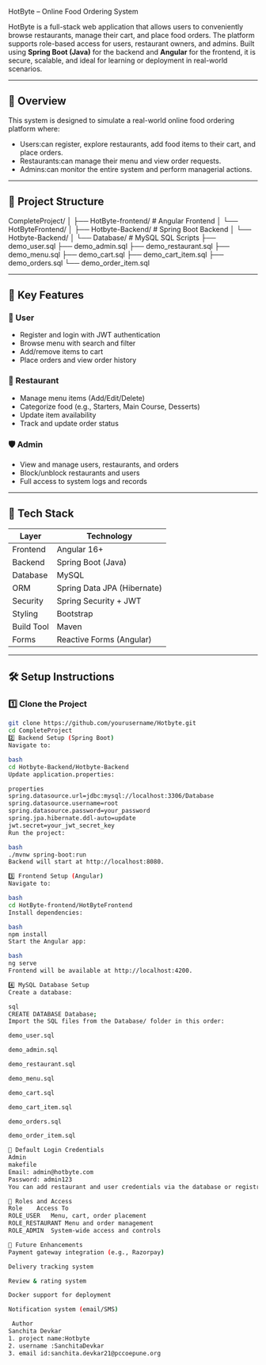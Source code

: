 HotByte – Online Food Ordering System

HotByte is a full-stack web application that allows users to conveniently browse restaurants, manage their cart, and place food orders. The platform supports role-based access for users, restaurant owners, and admins. Built using **Spring Boot (Java)** for the backend and **Angular** for the frontend, it is secure, scalable, and ideal for learning or deployment in real-world scenarios.

---

## 🔎 Overview

This system is designed to simulate a real-world online food ordering platform where:

- Users:can register, explore restaurants, add food items to their cart, and place orders.
- Restaurants:can manage their menu and view order requests.
- Admins:can monitor the entire system and perform managerial actions.

---

## 📁 Project Structure

CompleteProject/
│
├── HotByte-frontend/ # Angular Frontend
│ └── HotByteFrontend/
│
├── Hotbyte-Backend/ # Spring Boot Backend
│ └── Hotbyte-Backend/
│
└── Database/ # MySQL SQL Scripts
├── demo_user.sql
├── demo_admin.sql
├── demo_restaurant.sql
├── demo_menu.sql
├── demo_cart.sql
├── demo_cart_item.sql
├── demo_orders.sql
└── demo_order_item.sql

---

## 🚀 Key Features

### 👤 User
- Register and login with JWT authentication
- Browse menu with search and filter
- Add/remove items to cart
- Place orders and view order history

### 🍴 Restaurant
- Manage menu items (Add/Edit/Delete)
- Categorize food (e.g., Starters, Main Course, Desserts)
- Update item availability
- Track and update order status

### 🛡️ Admin
- View and manage users, restaurants, and orders
- Block/unblock restaurants and users
- Full access to system logs and records

---

## 🧰 Tech Stack

| Layer         | Technology                      |
|---------------|----------------------------------|
| Frontend      | Angular 16+                      |
| Backend       | Spring Boot (Java)               |
| Database      | MySQL                            |
| ORM           | Spring Data JPA (Hibernate)      |
| Security      | Spring Security + JWT            |
| Styling       | Bootstrap                        |
| Build Tool    | Maven                            |
| Forms         | Reactive Forms (Angular)         |

---

## 🛠️ Setup Instructions

### 1️⃣ Clone the Project

```bash
git clone https://github.com/yourusername/Hotbyte.git
cd CompleteProject
2️⃣ Backend Setup (Spring Boot)
Navigate to:

bash
cd Hotbyte-Backend/Hotbyte-Backend
Update application.properties:

properties
spring.datasource.url=jdbc:mysql://localhost:3306/Database
spring.datasource.username=root
spring.datasource.password=your_password
spring.jpa.hibernate.ddl-auto=update
jwt.secret=your_jwt_secret_key
Run the project:

bash
./mvnw spring-boot:run
Backend will start at http://localhost:8080.

3️⃣ Frontend Setup (Angular)
Navigate to:

bash
cd HotByte-frontend/HotByteFrontend
Install dependencies:

bash
npm install
Start the Angular app:

bash
ng serve
Frontend will be available at http://localhost:4200.

4️⃣ MySQL Database Setup
Create a database:

sql
CREATE DATABASE Database;
Import the SQL files from the Database/ folder in this order:

demo_user.sql

demo_admin.sql

demo_restaurant.sql

demo_menu.sql

demo_cart.sql

demo_cart_item.sql

demo_orders.sql

demo_order_item.sql

🔐 Default Login Credentials
Admin
makefile
Email: admin@hotbyte.com
Password: admin123
You can add restaurant and user credentials via the database or registration flow.

🧪 Roles and Access
Role	Access To
ROLE_USER	Menu, cart, order placement
ROLE_RESTAURANT	Menu and order management
ROLE_ADMIN	System-wide access and controls

🌟 Future Enhancements
Payment gateway integration (e.g., Razorpay)

Delivery tracking system

Review & rating system

Docker support for deployment

Notification system (email/SMS)

 Author
Sanchita Devkar
1. project name:Hotbyte
2. username :SanchitaDevkar
3. email id:sanchita.devkar21@pccoepune.org


